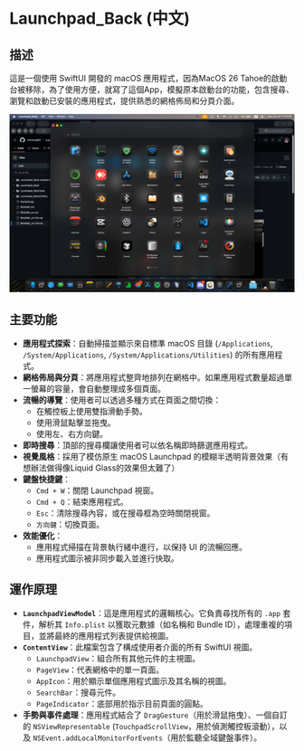 # Launchpad_Back (中文)

## 描述

這是一個使用 SwiftUI 開發的 macOS 應用程式，因為MacOS 26 Tahoe的啟動台被移除，為了使用方便，就寫了這個App，模擬原本啟動台的功能，包含搜尋、瀏覽和啟動已安裝的應用程式，提供熟悉的網格佈局和分頁介面。

![範例](./Example.png)

## 主要功能

*   **應用程式探索**：自動掃描並顯示來自標準 macOS 目錄 (`/Applications`, `/System/Applications`, `/System/Applications/Utilities`) 的所有應用程式。
*   **網格佈局與分頁**：將應用程式整齊地排列在網格中。如果應用程式數量超過單一螢幕的容量，會自動整理成多個頁面。
*   **流暢的導覽**：使用者可以透過多種方式在頁面之間切換：
    *   在觸控板上使用雙指滑動手勢。
    *   使用滑鼠點擊並拖曳。
    *   使用左、右方向鍵。
*   **即時搜尋**：頂部的搜尋欄讓使用者可以依名稱即時篩選應用程式。
*   **視覺風格**：採用了模仿原生 macOS Launchpad 的模糊半透明背景效果（有想辦法做得像Liquid Glass的效果但太難了）
*   **鍵盤快捷鍵**：
    *   `Cmd + W`：關閉 Launchpad 視窗。
    *   `Cmd + Q`：結束應用程式。
    *   `Esc`：清除搜尋內容，或在搜尋框為空時關閉視窗。
    *   `方向鍵`：切換頁面。
*   **效能優化**：
    *   應用程式掃描在背景執行緒中進行，以保持 UI 的流暢回應。
    *   應用程式圖示被非同步載入並進行快取。

## 運作原理

*   **`LaunchpadViewModel`**：這是應用程式的邏輯核心。它負責尋找所有的 `.app` 套件，解析其 `Info.plist` 以獲取元數據（如名稱和 Bundle ID），處理重複的項目，並將最終的應用程式列表提供給視圖。
*   **`ContentView`**：此檔案包含了構成使用者介面的所有 SwiftUI 視圖。
    *   `LaunchpadView`：組合所有其他元件的主視圖。
    *   `PageView`：代表網格中的單一頁面。
    *   `AppIcon`：用於顯示單個應用程式圖示及其名稱的視圖。
    *   `SearchBar`：搜尋元件。
    *   `PageIndicator`：底部用於指示目前頁面的圓點。
*   **手勢與事件處理**：應用程式結合了 `DragGesture`（用於滑鼠拖曳）、一個自訂的 `NSViewRepresentable` (`TouchpadScrollView`，用於偵測觸控板滾動），以及 `NSEvent.addLocalMonitorForEvents`（用於監聽全域鍵盤事件）。

